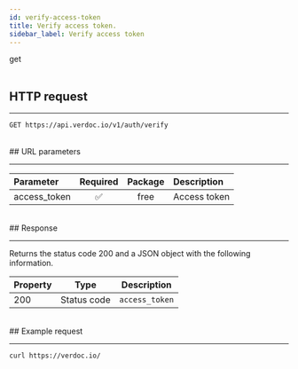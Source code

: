 ```yaml
---
id: verify-access-token
title: Verify access token.
sidebar_label: Verify access token
---
```


<span class="badges get">get</span>
<br/>
<br/>

## HTTP request

---

```bash
GET https://api.verdoc.io/v1/auth/verify
```

<br/>
## URL parameters

---

| Parameter    | Required | Package | Description  |
| :----------- | :------: | :-----: | :----------- |
| access_token |    ✅     |  free   | Access token |

<br/>
## Response

---

Returns the status code 200 and a JSON object with the following information.

| Property |    Type     | Description    |
| :------- | :---------: | -------------- |
| 200      | Status code | `access_token` |

<br/>
## Example request

---

```bash
curl https://verdoc.io/
```
